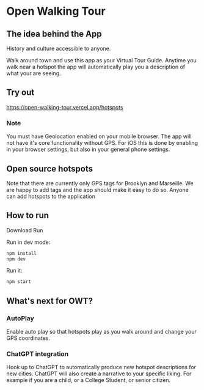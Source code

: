 # Open Walking Tour

## The idea behind the App
History and culture accessible to anyone. 

Walk around town and use this app as your Virtual Tour Guide. Anytime you walk near a hotspot the app will automatically play you a description of what your are seeing. 

## Try out 
https://open-walking-tour.vercel.app/hotspots

### Note 
You must have Geolocation enabled on your mobile browser. The app will not have it's core functionality without GPS. 
For iOS this is done by enabling in your browser settings, but also in your general phone settings. 


## Open source hotspots

Note that there are currently only GPS tags for Brooklyn and Marseille. We are happy to add tags and the app should make it easy to do so. Anyone can add hotspots to the application

## How to run 

Download
Run

<!-- #default-branch-switch -->

Run in dev mode:
```sh
npm install
npm dev
```

Run it:

```sh
npm start
```




## What's next for OWT?

### AutoPlay
Enable auto play so that hotspots play as you walk around and change your GPS coordinates.

### ChatGPT integration
Hook up to ChatGPT to automatically produce new hotspot descriptions for new cities. ChatGPT will also create a narrative to your specific liking. For example if you are a child, or a College Student, or senior citizen. 

